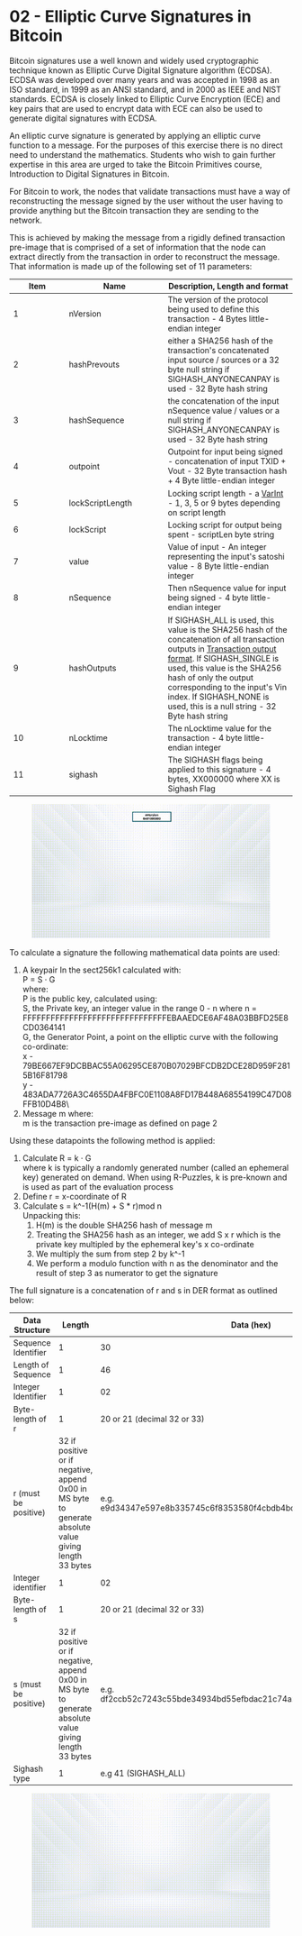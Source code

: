 # 02 - Elliptic Curve Signatures in Bitcoin

Bitcoin signatures use a well known and widely used cryptographic technique known as Elliptic Curve Digital Signature algorithm (ECDSA). ECDSA was developed over many years and was accepted in 1998 as an ISO standard, in 1999 as an ANSI standard, and in 2000 as IEEE and NIST standards. ECDSA is closely linked to Elliptic Curve Encryption (ECE) and key pairs that are used to encrypt data with ECE can also be used to generate digital signatures with ECDSA.

An elliptic curve signature is generated by applying an elliptic curve function to a message. For the purposes of this exercise there is no direct need to understand the mathematics. Students who wish to gain further expertise in this area are urged to take the Bitcoin Primitives course, Introduction to Digital Signatures in Bitcoin.

For Bitcoin to work, the nodes that validate transactions must have a way of reconstructing the message signed by the user without the user having to provide anything but the Bitcoin transaction they are sending to the network.

This is achieved by making the message from a rigidly defined transaction pre-image that is comprised of a set of information that the node can extract directly from the transaction in order to reconstruct the message. That information is made up of the following set of 11 parameters:

<table><thead><tr><th width="85">Item</th><th width="162">Name</th><th>Description, Length and format</th></tr></thead><tbody><tr><td>1</td><td>nVersion</td><td>The version of the protocol being used to define this transaction - 4 Bytes little-endian integer</td></tr><tr><td>2</td><td>hashPrevouts</td><td>either a SHA256 hash of the transaction's concatenated input source / sources or a 32 byte null string if SIGHASH_ANYONECANPAY is used - 32 Byte hash string</td></tr><tr><td>3</td><td>hashSequence</td><td>the concatenation of the input nSequence value / values or a null string if SIGHASH_ANYONECANPAY is used - 32 Byte hash string</td></tr><tr><td>4</td><td>outpoint</td><td>Outpoint for input being signed - concatenation of input TXID + Vout - 32 Byte transaction hash + 4 Byte little-endian integer</td></tr><tr><td>5</td><td>lockScriptLength</td><td>Locking script length - a <a href="https://wiki.bitcoinsv.io/index.php/VarInt">VarInt</a> - 1, 3, 5 or 9 bytes depending on script length</td></tr><tr><td>6</td><td>lockScript</td><td>Locking script for output being spent - scriptLen byte string</td></tr><tr><td>7</td><td>value</td><td>Value of input - An integer representing the input's satoshi value - 8 Byte little-endian integer</td></tr><tr><td>8</td><td>nSequence</td><td>Then nSequence value for input being signed - 4 byte little-endian integer</td></tr><tr><td>9</td><td>hashOutputs</td><td>If SIGHASH_ALL is used, this value is the SHA256 hash of the concatenation of all transaction outputs in <a href="https://wiki.bitcoinsv.io/index.php/Bitcoin_Transactions#Format_of_a_Transaction_Output">Transaction output format</a>. If SIGHASH_SINGLE is used, this value is the SHA256 hash of only the output corresponding to the input's Vin index. If SIGHASH_NONE is used, this is a null string - 32 Byte hash string</td></tr><tr><td>10</td><td>nLocktime</td><td>The nLocktime value for the transaction - 4 byte little-endian integer</td></tr><tr><td>11</td><td>sighash</td><td>The SIGHASH flags being applied to this signature - 4 bytes, XX000000 where XX is Sighash Flag</td></tr></tbody></table>

<figure><img src="../.gitbook/assets/BSVA-BitcoinScript_Chapter5-Animation01.gif" alt=""><figcaption></figcaption></figure>

To calculate a signature the following mathematical data points are used:

1. A keypair In the sect256k1 calculated with:\
   P = S · G\
   where:\
   P is the public key, calculated using:\
   S, the Private key, an integer value in the range 0 - n where n = FFFFFFFFFFFFFFFFFFFFFFFFFFFFFFFEBAAEDCE6AF48A03BBFD25E8CD0364141\
   G, the Generator Point, a point on the elliptic curve with the following co-ordinate:\
   x - 79BE667EF9DCBBAC55A06295CE870B07029BFCDB2DCE28D959F2815B16F81798\
   y - 483ADA7726A3C4655DA4FBFC0E1108A8FD17B448A68554199C47D08FFB10D4B8\\
2. Message m where:\
   m is the transaction pre-image as defined on page 2

Using these datapoints the following method is applied:

1. Calculate R = k · G\
   where k is typically a randomly generated number (called an ephemeral key) generated on demand. When using R-Puzzles, k is pre-known and is used as part of the evaluation process
2. Define r = x-coordinate of R
3. Calculate s = k^-1(H(m) + S \* r)mod n\
   Unpacking this:
   1. H(m) is the double SHA256 hash of message m
   2. Treating the SHA256 hash as an integer, we add S x r which is the private key multipled by the ephemeral key's x co-ordinate
   3. We multiply the sum from step 2 by k^-1
   4. We perform a modulo function with n as the denominator and the result of step 3 as numerator to get the signature

The full signature is a concatenation of r and s in DER format as outlined below:

| Data Structure       | Length                                                                                                  | Data (hex)                                                          |
| -------------------- | ------------------------------------------------------------------------------------------------------- | ------------------------------------------------------------------- |
| Sequence Identifier  | 1                                                                                                       | 30                                                                  |
| Length of Sequence   | 1                                                                                                       | 46                                                                  |
| Integer Identifier   | 1                                                                                                       | 02                                                                  |
| Byte-length of r     | 1                                                                                                       | 20 or 21 (decimal 32 or 33)                                         |
| r (must be positive) | 32 if positive or if negative, append 0x00 in MS byte to generate absolute value giving length 33 bytes | e.g. e9d34347e597e8b335745c6f8353580f4cbdb4bcde2794ef7aab915d996642 |
| Integer identifier   | 1                                                                                                       | 02                                                                  |
| Byte-length of s     | 1                                                                                                       | 20 or 21 (decimal 32 or 33)                                         |
| s (must be positive) | 32 if positive or if negative, append 0x00 in MS byte to generate absolute value giving length 33 bytes | e.g. df2ccb52c7243c55bde34934bd55efbdac21c74a20bb7b438d1b6de3311f   |
| Sighash type         | 1                                                                                                       | e.g 41 (SIGHASH\_ALL)                                               |

<figure><img src="../.gitbook/assets/BSVA-BitcoinScript_Chapter4-Animation06 (1).gif" alt=""><figcaption></figcaption></figure>
